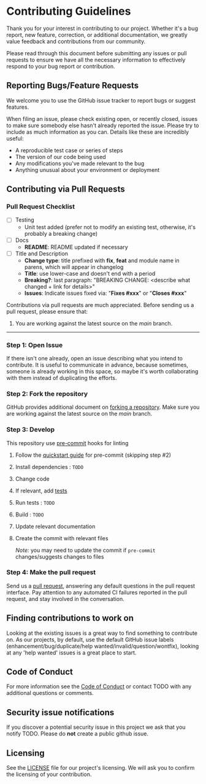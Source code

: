 # Contributing Guidelines

Thank you for your interest in contributing to our project.
Whether it's a bug report, new feature, correction, or additional
documentation, we greatly value feedback and contributions from our community.

Please read through this document before submitting any
issues or pull requests to ensure we have all the necessary
information to effectively respond to your bug report or contribution.

## Reporting Bugs/Feature Requests

We welcome you to use the GitHub issue tracker to report bugs or suggest features.

When filing an issue, please check existing open, or recently closed,
issues to make sure somebody else hasn't already
reported the issue.
Please try to include as much information as you can. Details like these are incredibly useful:

- A reproducible test case or series of steps
- The version of our code being used
- Any modifications you've made relevant to the bug
- Anything unusual about your environment or deployment

## Contributing via Pull Requests

### Pull Request Checklist

- [ ] Testing
  - Unit test added (prefer not to modify an existing test, otherwise,
    it's probably a breaking change)
- [ ] Docs
  - **README**: README updated if necessary
- [ ] Title and Description
  - **Change type**: title prefixed with **fix**, **feat** and module name in parens, which will appear in changelog
  - **Title**: use lower-case and doesn't end with a period
  - **Breaking?**: last paragraph: "BREAKING CHANGE: \<describe what changed + link for details\>"
  - **Issues**: Indicate issues fixed via: "**Fixes #xxx**" or "**Closes #xxx**"

Contributions via pull requests are much appreciated. Before sending us a pull request, please ensure that:

1. You are working against the latest source on the _main_ branch.

---

### Step 1: Open Issue

If there isn't one already, open an issue describing what you intend to contribute.
It is useful to communicate in advance, because sometimes, someone is already working in this space,
so maybe it's worth collaborating with them instead of duplicating the efforts.

### Step 2: Fork the repository

GitHub provides additional document on [forking a repository](https://help.github.com/articles/fork-a-repo/).
Make sure you are working against the latest source on the _main_ branch.

### Step 3: Develop

This repository use [pre-commit](https://pre-commit.com/) hooks for linting

1. Follow the [quickstart guide](https://pre-commit.com/#quick-start) for pre-commit (skipping step #2)
1. Install dependencies : `TODO`
1. Change code
1. If relevant, add [tests](./test/)
1. Run tests : `TODO`
1. Build : `TODO`
1. Update relevant documentation
1. Create the commit with relevant files

   _Note:_ you may need to update the commit if `pre-commit` changes/suggests changes to files

### Step 4: Make the pull request

Send us a [pull request](https://help.github.com/articles/creating-a-pull-request/),
answering any default questions in the pull request interface.
Pay attention to any automated CI failures reported in the pull request, and stay involved in the conversation.

## Finding contributions to work on

Looking at the existing issues is a great way to find something to contribute on.
As our projects, by default, use the default GitHub issue labels (enhancement/bug/duplicate/help wanted/invalid/question/wontfix),
looking at any 'help wanted' issues is a great place to start.

## Code of Conduct

For more information see the [Code of Conduct](./CODE_OF_CONDUCT.md) or contact
TODO with any additional questions or comments.

## Security issue notifications

If you discover a potential security issue in this project we ask that you notify TODO.
Please do **not** create a public github issue.

## Licensing

See the [LICENSE](LICENSE) file for our project's licensing. We will ask you to confirm the licensing of your contribution.
